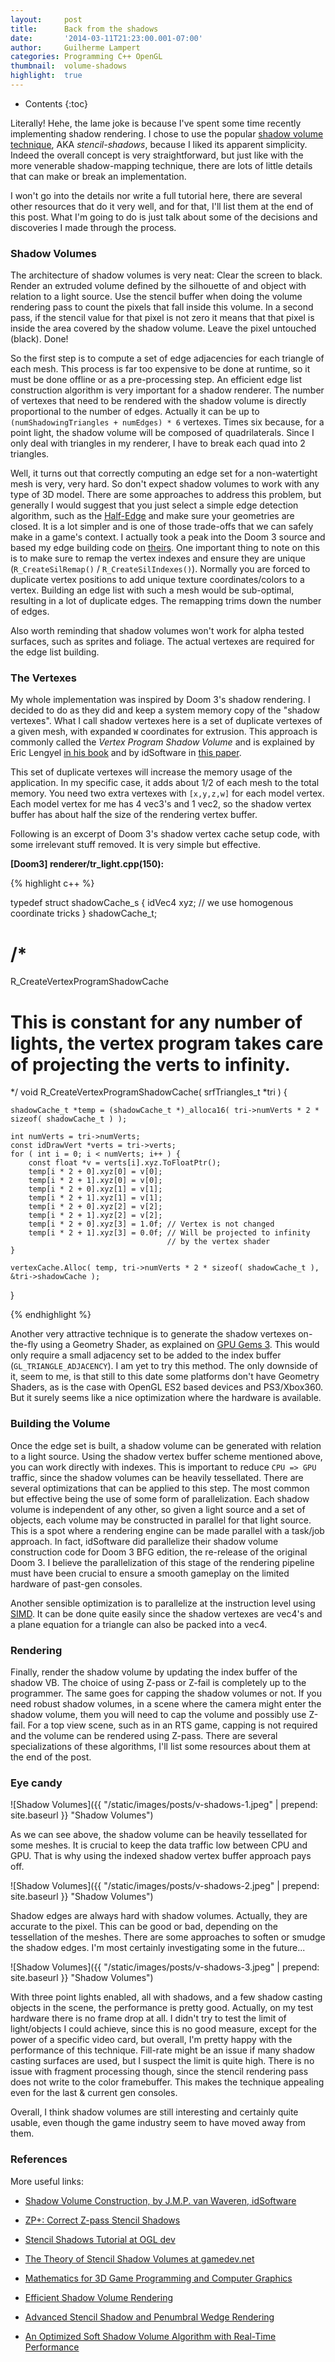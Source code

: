 ```yaml
---
layout:     post
title:      Back from the shadows
date:       '2014-03-11T21:23:00.001-07:00'
author:     Guilherme Lampert
categories: Programming C++ OpenGL
thumbnail:  volume-shadows
highlight:  true
---
```


* Contents
{:toc}

Literally! Hehe, the lame joke is because I've spent some time recently implementing shadow rendering.
I chose to use the popular [shadow volume technique][link_sv], AKA *stencil-shadows*, because I liked its apparent simplicity.
Indeed the overall concept is very straightforward, but just like with the more venerable shadow-mapping technique, there are
lots of little details that can make or break an implementation.

I won't go into the details nor write a full tutorial here, there are several other resources that do it very well, and for that,
I'll list them at the end of this post. What I'm going to do is just talk about some of the decisions and discoveries I made through the process.

### Shadow Volumes

The architecture of shadow volumes is very neat: Clear the screen to black. Render an extruded volume defined by the silhouette
of and object with relation to a light source. Use the stencil buffer when doing the volume rendering pass to count the pixels
that fall inside this volume. In a second pass, if the stencil value for that pixel is not zero it means that that pixel is inside
the area covered by the shadow volume. Leave the pixel untouched (black). Done!

So the first step is to compute a set of edge adjacencies for each triangle of each mesh. This process is far too expensive to be done
at runtime, so it must be done offline or as a pre-processing step. An efficient edge list construction algorithm is very important for
a shadow renderer. The number of vertexes that need to be rendered with the shadow volume is directly proportional to the number of edges.
Actually it can be up to `(numShadowingTriangles + numEdges) * 6` vertexes. Times six because, for a point light, the shadow volume will
be composed of quadrilaterals. Since I only deal with triangles in my renderer, I have to break each quad into 2 triangles.

Well, it turns out that correctly computing an edge set for a non-watertight mesh is very, very hard. So don't expect shadow volumes
to work with any type of 3D model. There are some approaches to address this problem, but generally I would suggest that you just select
a simple edge detection algorithm, such as the [Half-Edge][link_he] and make sure your geometries are closed. It is a lot simpler and is
one of those trade-offs that we can safely make in a game's context. I actually took a peak into the Doom 3 source and based my edge
building code on [theirs][link_doom3]. One important thing to note on this is to make sure to remap the vertex indexes and ensure they
are unique (`R_CreateSilRemap()` / `R_CreateSilIndexes()`). Normally you are forced to duplicate vertex positions to add unique texture
coordinates/colors to a vertex. Building an edge list with such a mesh would be sub-optimal, resulting in a lot of duplicate edges.
The remapping trims down the number of edges.

Also worth reminding that shadow volumes won't work for alpha tested surfaces, such as sprites and foliage.
The actual vertexes are required for the edge list building.

### The Vertexes

My whole implementation was inspired by Doom 3's shadow rendering. I decided to do as they did and keep a system memory
copy of the "shadow vertexes". What I call shadow vertexes here is a set of duplicate vertexes of a given mesh, with
expanded `W` coordinates for extrusion. This approach is commonly called the *Vertex Program Shadow Volume* and is explained
by Eric Lengyel [in his book][link_cg_book] and by idSoftware in [this paper][link_id_paper].

This set of duplicate vertexes will increase the memory usage of the application. In my specific case, it adds about 1/2 of
each mesh to the total memory. You need two extra vertexes with `[x,y,z,w]` for each model vertex. Each model vertex for me has
4 vec3's and 1 vec2, so the shadow vertex buffer has about half the size of the rendering vertex buffer.

Following is an excerpt of Doom 3's shadow vertex cache setup code, with some irrelevant stuff removed. It is very simple but effective.

**[Doom3] renderer/tr_light.cpp(150):**

{% highlight c++ %}

typedef struct shadowCache_s {
    idVec4 xyz; // we use homogenous coordinate tricks
} shadowCache_t;

/*
==================
R_CreateVertexProgramShadowCache

This is constant for any number of lights, the vertex program
takes care of projecting the verts to infinity.
==================
*/
void R_CreateVertexProgramShadowCache( srfTriangles_t *tri ) {

    shadowCache_t *temp = (shadowCache_t *)_alloca16( tri->numVerts * 2 * sizeof( shadowCache_t ) );

    int numVerts = tri->numVerts;
    const idDrawVert *verts = tri->verts;
    for ( int i = 0; i < numVerts; i++ ) {
        const float *v = verts[i].xyz.ToFloatPtr();
        temp[i * 2 + 0].xyz[0] = v[0];
        temp[i * 2 + 1].xyz[0] = v[0];
        temp[i * 2 + 0].xyz[1] = v[1];
        temp[i * 2 + 1].xyz[1] = v[1];
        temp[i * 2 + 0].xyz[2] = v[2];
        temp[i * 2 + 1].xyz[2] = v[2];
        temp[i * 2 + 0].xyz[3] = 1.0f; // Vertex is not changed
        temp[i * 2 + 1].xyz[3] = 0.0f; // Will be projected to infinity
                                       // by the vertex shader
    }

    vertexCache.Alloc( temp, tri->numVerts * 2 * sizeof( shadowCache_t ), &tri->shadowCache );
}

{% endhighlight %}

Another very attractive technique is to generate the shadow vertexes on-the-fly using a Geometry Shader,
as explained on [GPU Gems 3][link_gpu_gems]. This would only require a small adjacency set to be added to the
index buffer (`GL_TRIANGLE_ADJACENCY`). I am yet to try this method. The only downside of it, seem to me, is that
still to this date some platforms don't have Geometry Shaders, as is the case with OpenGL ES2 based devices and
PS3/Xbox360. But it surely seems like a nice optimization where the hardware is available.

### Building the Volume

Once the edge set is built, a shadow volume can be generated with relation to a light source. Using the shadow vertex buffer
scheme mentioned above, you can work directly with indexes. This is important to reduce `CPU => GPU` traffic, since the shadow
volumes can be heavily tessellated. There are several optimizations that can be applied to this step. The most common but
effective being the use of some form of parallelization. Each shadow volume is independent of any other, so given a light
source and a set of objects, each volume may be constructed in parallel for that light source. This is a spot where a
rendering engine can be made parallel with a task/job approach. In fact, idSoftware did parallelize their shadow volume
construction code for Doom 3 BFG edition, the re-release of the original Doom 3. I believe the parallelization of this stage
of the rendering pipeline must have been crucial to ensure a smooth gameplay on the limited hardware of past-gen consoles.

Another sensible optimization is to parallelize at the instruction level using [SIMD][link_simd].
It can be done quite easily since the shadow vertexes are vec4's and a plane equation for a triangle can also be packed into a vec4.

### Rendering

Finally, render the shadow volume by updating the index buffer of the shadow VB. The choice of using Z-pass or Z-fail is
completely up to the programmer. The same goes for capping the shadow volumes or not. If you need robust shadow volumes,
in a scene where the camera might enter the shadow volume, them you will need to cap the volume and possibly use Z-fail.
For a top view scene, such as in an RTS game, capping is not required and the volume can be rendered using Z-pass.
There are several specializations of these algorithms, I'll list some resources about them at the end of the post.

### Eye candy

![Shadow Volumes]({{ "/static/images/posts/v-shadows-1.jpeg" | prepend: site.baseurl }} "Shadow Volumes")

As we can see above, the shadow volume can be heavily tessellated for some meshes. It is crucial to keep the data
traffic low between CPU and GPU. That is why using the indexed shadow vertex buffer approach pays off.

![Shadow Volumes]({{ "/static/images/posts/v-shadows-2.jpeg" | prepend: site.baseurl }} "Shadow Volumes")

Shadow edges are always hard with shadow volumes. Actually, they are accurate to the pixel. This can be good or bad,
depending on the tessellation of the meshes. There are some approaches to soften or smudge the shadow edges.
I'm most certainly investigating some in the future...

![Shadow Volumes]({{ "/static/images/posts/v-shadows-3.jpeg" | prepend: site.baseurl }} "Shadow Volumes")

With three point lights enabled, all with shadows, and a few shadow casting objects in the scene, the performance is pretty good.
Actually, on my test hardware there is no frame drop at all. I didn't try to test the limit of light/objects I could achieve, since
this is no good measure, except for the power of a specific video card, but overall, I'm pretty happy with the performance of this
technique. Fill-rate might be an issue if many shadow casting surfaces are used, but I suspect the limit is quite high. There is no
issue with fragment processing though, since the stencil rendering pass does not write to the color framebuffer. This makes the
technique appealing even for the last & current gen consoles.

Overall, I think shadow volumes are still interesting and certainly quite usable,
even though the game industry seem to have moved away from them.

### References

More useful links:

- [Shadow Volume Construction, by J.M.P. van Waveren, idSoftware](http://fabiensanglard.net/doom3_documentation/37730-293752.pdf)

- [ZP+: Correct Z-pass Stencil Shadows](http://maverick.inria.fr/Publications/2005/HHLH05/hhlh-zp-plus.pdf)

- [Stencil Shadows Tutorial at OGL dev](http://ogldev.atspace.co.uk/www/tutorial40/tutorial40.html)

- [The Theory of Stencil Shadow Volumes at gamedev.net](http://www.gamedev.net/page/resources/_/technical/graphics-programming-and-theory/the-theory-of-stencil-shadow-volumes-r1873)

- [Mathematics for 3D Game Programming and Computer Graphics](http://www.mathfor3dgameprogramming.com/)

- [Efficient Shadow Volume Rendering](http://http.developer.nvidia.com/GPUGems/gpugems_ch09.html)

- [Advanced Stencil Shadow and Penumbral Wedge Rendering](http://www.terathon.com/gdc05_lengyel.pdf)

- [An Optimized Soft Shadow Volume Algorithm with Real-Time Performance](http://www.cse.chalmers.se/~uffe/soft_gfxhw2003.pdf)

[link_sv]:       https://en.wikipedia.org/wiki/Shadow_volume
[link_he]:       http://www.flipcode.com/archives/The_Half-Edge_Data_Structure.shtml
[link_doom3]:    https://github.com/id-Software/DOOM-3/blob/master/neo/renderer/tr_trisurf.cpp#L708
[link_simd]:     https://en.wikipedia.org/wiki/SIMD
[link_cg_book]:  http://www.mathfor3dgameprogramming.com/
[link_id_paper]: http://fabiensanglard.net/doom3_documentation/37730-293752.pdf
[link_gpu_gems]: http://http.developer.nvidia.com/GPUGems3/gpugems3_ch11.html

